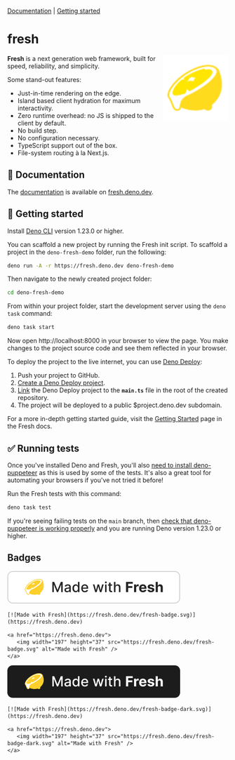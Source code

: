 [Documentation](#-documentation) | [Getting started](#-getting-started)

# fresh

<img align="right" src="./www/static/logo.svg" height="150px" alt="the fresh logo: a sliced lemon dripping with juice">

**Fresh** is a next generation web framework, built for speed, reliability, and
simplicity.

Some stand-out features:

- Just-in-time rendering on the edge.
- Island based client hydration for maximum interactivity.
- Zero runtime overhead: no JS is shipped to the client by default.
- No build step.
- No configuration necessary.
- TypeScript support out of the box.
- File-system routing à la Next.js.

## 📖 Documentation

The [documentation](https://fresh.deno.dev/docs/) is available on
[fresh.deno.dev](https://fresh.deno.dev/).

## 🚀 Getting started

Install [Deno CLI](https://deno.land/) version 1.23.0 or higher.

You can scaffold a new project by running the Fresh init script. To scaffold a
project in the `deno-fresh-demo` folder, run the following:

```sh
deno run -A -r https://fresh.deno.dev deno-fresh-demo
```

Then navigate to the newly created project folder:

```sh
cd deno-fresh-demo
```

From within your project folder, start the development server using the
`deno task` command:

```sh
deno task start
```

Now open http://localhost:8000 in your browser to view the page. You make
changes to the project source code and see them reflected in your browser.

To deploy the project to the live internet, you can use
[Deno Deploy](https://deno.com/deploy):

1. Push your project to GitHub.
2. [Create a Deno Deploy project](https://dash.deno.com/new).
3. [Link](https://deno.com/deploy/docs/projects#enabling) the Deno Deploy
   project to the **`main.ts`** file in the root of the created repository.
4. The project will be deployed to a public $project.deno.dev subdomain.

For a more in-depth getting started guide, visit the
[Getting Started](https://fresh.deno.dev/docs/getting-started) page in the Fresh
docs.

## ✅ Running tests

Once you've installed Deno and Fresh, you'll also
[need to install deno-puppeteer](https://github.com/lucacasonato/deno-puppeteer#installation)
as this is used by some of the tests. It's also a great tool for automating your
browsers if you've not tried it before!

Run the Fresh tests with this command:

```sh
deno task test
```

If you're seeing failing tests on the `main` branch, then
[check that deno-puppeteer is working properly](https://github.com/lucacasonato/deno-puppeteer#usage)
and you are running Deno version 1.23.0 or higher.

## Badges

![Made with Fresh](./www/static/fresh-badge.svg)

```
[![Made with Fresh](https://fresh.deno.dev/fresh-badge.svg)](https://fresh.deno.dev)
```

```
<a href="https://fresh.deno.dev">
   <img width="197" height="37" src="https://fresh.deno.dev/fresh-badge.svg" alt="Made with Fresh" />
</a>
```

![Made with Fresh(dark)](./www/static/fresh-badge-dark.svg)

```
[![Made with Fresh](https://fresh.deno.dev/fresh-badge-dark.svg)](https://fresh.deno.dev)
```

```
<a href="https://fresh.deno.dev">
   <img width="197" height="37" src="https://fresh.deno.dev/fresh-badge-dark.svg" alt="Made with Fresh" />
</a>
```
